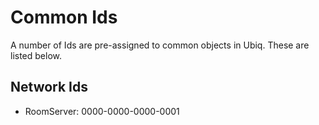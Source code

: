 # Common Ids

A number of Ids are pre-assigned to common objects in Ubiq. These are listed below.

## Network Ids

* RoomServer: 0000-0000-0000-0001
